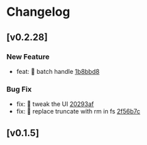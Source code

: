 # Changelog

## [v0.2.28]

### New Feature

- feat: 🎸 batch handle [1b8bbd8](https://github.com/huangjien/jenkins-log-reader/commit/1b8bbd80069a2f07a5462d8336b89468854879cf)

### Bug Fix

- fix: 🐛 tweak the UI [20293af](https://github.com/huangjien/jenkins-log-reader/commit/20293aff619a31f7f01c08af48dc874a79234d4c)
- fix: 🐛 replace truncate with rm in fs [2f56b7c](https://github.com/huangjien/jenkins-log-reader/commit/2f56b7c2cdba1e57b27e59f1c8e0987583cb55d1)
## [v0.1.5]
